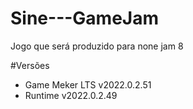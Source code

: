 # Sine---GameJam
Jogo que será produzido para none jam 8

#Versões
 - Game Meker LTS v2022.0.2.51
 - Runtime v2022.0.2.49
